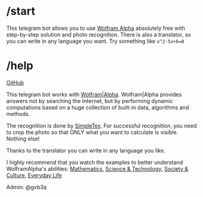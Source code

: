 # /start
This telegram bot allows you to use [Wolfram Alpha](https://www.wolframalpha.com/) absolutely free with step-by-step solution and photo recognition. 
There is also a translator, so you can write in any language you want.
Try something like `x^2-5x+6=0`

# /help
[GitHub](https://github.com/Gvb3a/wolfram_telegram_bot)

This telegram bot works with [Wolfram|Alpha](https://www.wolframalpha.com/).
Wolfram|Alpha provides answers not by searching the Internet, but by performing dynamic computations based on a huge collection of built-in data, algorithms and methods.

The recognition is done by [SimpleTex](https://www.simpletex.net/). For successful recognition, you need to crop the photo so that ONLY what you want to calculate is visible. Nothing else!

Thanks to the translator you can write in any language you like.

I highly recommend that you watch the examples to better understand WolframAlpha's abilities:
[Mathematics](https://www.wolframalpha.com/examples/mathematics), [Science & Technology](https://www.wolframalpha.com/examples/science-and-technology), [Society & Culture](https://www.wolframalpha.com/examples/society-and-culture), [Everyday Life](https://www.wolframalpha.com/examples/everyday-life)

Admin: @gvb3a
